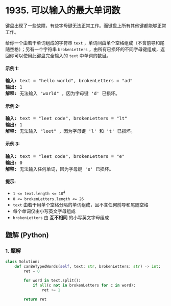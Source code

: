 # 1935. 可以输入的最大单词数
键盘出现了一些故障，有些字母键无法正常工作。而键盘上所有其他键都能够正常工作。

给你一个由若干单词组成的字符串 `text` ，单词间由单个空格组成（不含前导和尾随空格）；另有一个字符串 `brokenLetters` ，由所有已损坏的不同字母键组成，返回你可以使用此键盘完全输入的 `text` 中单词的数目。

#### 示例 1:
<pre>
<strong>输入:</strong> text = "hello world", brokenLetters = "ad"
<strong>输出:</strong> 1
<strong>解释:</strong> 无法输入 "world" ，因为字母键 'd' 已损坏。
</pre>

#### 示例 2:
<pre>
<strong>输入:</strong> text = "leet code", brokenLetters = "lt"
<strong>输出:</strong> 1
<strong>解释:</strong> 无法输入 "leet" ，因为字母键 'l' 和 't' 已损坏。
</pre>

#### 示例 3:
<pre>
<strong>输入:</strong> text = "leet code", brokenLetters = "e"
<strong>输出:</strong> 0
<strong>解释:</strong> 无法输入任何单词，因为字母键 'e' 已损坏。
</pre>

#### 提示:
* <code>1 <= text.length <= 10<sup>4</sup></code>
* `0 <= brokenLetters.length <= 26`
* `text` 由若干用单个空格分隔的单词组成，且不含任何前导和尾随空格
* 每个单词仅由小写英文字母组成
* `brokenLetters` 由 **互不相同** 的小写英文字母组成

## 题解 (Python)

### 1. 题解
```Python
class Solution:
    def canBeTypedWords(self, text: str, brokenLetters: str) -> int:
        ret = 0

        for word in text.split():
            if all(c not in brokenLetters for c in word):
                ret += 1

        return ret
```
